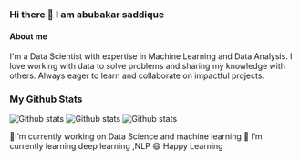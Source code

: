 ### Hi there 👋 I am abubakar saddique

#### About me
 I'm a Data Scientist with expertise in Machine Learning and Data Analysis. I love working with data to solve problems and sharing my knowledge with others. Always eager to learn and collaborate on impactful projects.

### My Github Stats
![Github stats](https://github-readme-stats.vercel.app/api?username=abubakarsaddique13)
![Github stats](https://github-readme-streak-stats.herokuapp.com/?user=abubakarsaddique13)
![Github stats](https://github-readme-stats.vercel.app/api/top-langs/?username=abubakarsaddique13)

🔭I’m currently working on Data Science and machine learning
🌱 I’m currently learning deep learning ,NLP
😄 Happy Learning
<!--
**abubakarsaddique13/abubakarsaddique13** is a ✨ _special_ ✨ repository because its `README.md` (this file) appears on your GitHub profile.

Here are some ideas to get you started:

- 🔭 I’m currently working on ...
- 🌱 I’m currently learning ...
- 👯 I’m looking to collaborate on ...
- 🤔 I’m looking for help with ...
- 💬 Ask me about ...
- 📫 How to reach me: ...
- 😄 Pronouns: ...
- ⚡ Fun fact: ...
-->
